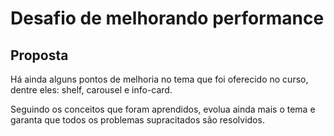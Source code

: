 # Desafio de melhorando performance

## Proposta

Há ainda alguns pontos de melhoria no tema que foi oferecido no curso, dentre eles: shelf, carousel e info-card. 

Seguindo os conceitos que foram aprendidos, evolua ainda mais o tema e garanta que todos os problemas supracitados são resolvidos.